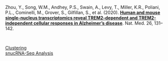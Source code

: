 Zhou, Y., Song, W.M., Andhey, P.S., Swain, A., Levy, T., Miller, K.R., Poliani, P.L., Cominelli, M., Grover, S., Gilfillan, S., et al. (2020). **[Human and mouse single-nucleus transcriptomics reveal TREM2-dependent and TREM2-independent cellular responses in Alzheimer’s disease](https://www.nature.com/articles/s41591-019-0695-9)**. Nat. Med. 26, 131–142.

<br>

[Clustering](https://nbviewer.jupyter.org/github/jlduan/Replica/blob/master/s41591-019-0695-9/notebooks/cluster.ipynb)<br>
[snucRNA-Seq Analysis](
https://htmlpreview.github.io/?https://github.com/jlduan/Replica/blob/master/s41591-019-0695-9/notebooks/analyze.html)
